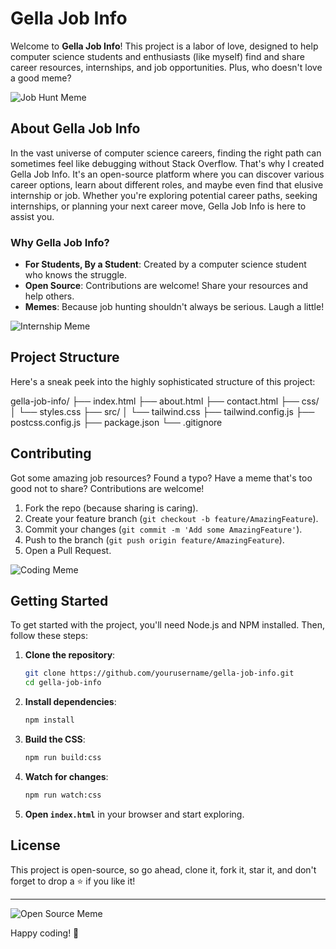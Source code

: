 # Gella Job Info

Welcome to **Gella Job Info**! This project is a labor of love, designed to help computer science students and enthusiasts (like myself) find and share career resources, internships, and job opportunities. Plus, who doesn't love a good meme?

![Job Hunt Meme](https://pbs.twimg.com/media/FqI3bhBaQAAy1FC.jpg:large)

## About Gella Job Info

In the vast universe of computer science careers, finding the right path can sometimes feel like debugging without Stack Overflow. That's why I created Gella Job Info. It's an open-source platform where you can discover various career options, learn about different roles, and maybe even find that elusive internship or job. Whether you're exploring potential career paths, seeking internships, or planning your next career move, Gella Job Info is here to assist you.

### Why Gella Job Info?

- **For Students, By a Student**: Created by a computer science student who knows the struggle.
- **Open Source**: Contributions are welcome! Share your resources and help others.
- **Memes**: Because job hunting shouldn't always be serious. Laugh a little!

![Internship Meme](https://media.giphy.com/media/l0HlNaQ6gWfllcjDO/giphy.gif)

## Project Structure

Here's a sneak peek into the highly sophisticated structure of this project:

gella-job-info/
├── index.html
├── about.html
├── contact.html
├── css/
│   └── styles.css
├── src/
│   └── tailwind.css
├── tailwind.config.js
├── postcss.config.js
├── package.json
└── .gitignore


## Contributing

Got some amazing job resources? Found a typo? Have a meme that's too good not to share? Contributions are welcome!

1. Fork the repo (because sharing is caring).
2. Create your feature branch (`git checkout -b feature/AmazingFeature`).
3. Commit your changes (`git commit -m 'Add some AmazingFeature'`).
4. Push to the branch (`git push origin feature/AmazingFeature`).
5. Open a Pull Request.

![Coding Meme](https://media.giphy.com/media/ZVik7pBtu9dNS/giphy.gif)

## Getting Started

To get started with the project, you'll need Node.js and NPM installed. Then, follow these steps:

1. **Clone the repository**:

    ```bash
    git clone https://github.com/yourusername/gella-job-info.git
    cd gella-job-info
    ```

2. **Install dependencies**:

    ```bash
    npm install
    ```

3. **Build the CSS**:

    ```bash
    npm run build:css
    ```

4. **Watch for changes**:

    ```bash
    npm run watch:css
    ```

5. **Open `index.html`** in your browser and start exploring.

## License

This project is open-source, so go ahead, clone it, fork it, star it, and don't forget to drop a ⭐ if you like it!

---

![Open Source Meme](https://media.giphy.com/media/26xBwdIuRJiAIqHwA/giphy.gif)

Happy coding! 🚀

